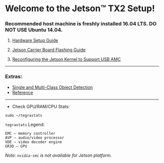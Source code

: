 # Welcome to the Jetson™ TX2 Setup! 
### Recommended host machine is freshly installed 16.04 LTS. DO NOT USE Ubuntu 14.04.

1. [Hardware Setup Guide](Hardware.md)

2. [Jetson Carrier Board Flashing Guide](Flashing-and-Setup-Guide-for-a-Connect-Tech-Carrier-Board.md)

3. [Reconfiguring the Jetson Kernel to Support USB AMC](Re-configuring-the-Jetson-TX2-Kernel.md)

***

### Extras:
- [Single and Multi-Class Object Detection](Single-and-Multi-Class-Object-Detection.md)
- [Reference](https://github.com/NVIDIA-Jetson/jetson-trashformers)



***

- Check GPU/RAM/CPU Stats: 
```
sudo ~/tegrastats
```
`tegrastats` Legend:
```
EMC – memory controller
AVP – audio/video processor
VDE – video decoder engine
GR3D – GPU
```

*Note: `nvidia-smi` is not available for Jetson platform.*
